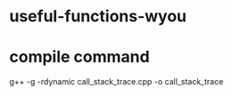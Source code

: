 # useful-functions-wyou

# compile command
g++ -g -rdynamic call_stack_trace.cpp -o call_stack_trace